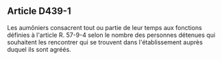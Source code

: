 Article D439-1
----
Les aumôniers consacrent tout ou partie de leur temps aux fonctions définies à
l'article R. 57-9-4 selon le nombre des personnes détenues qui souhaitent les
rencontrer qui se trouvent dans l'établissement auprès duquel ils sont agréés.
